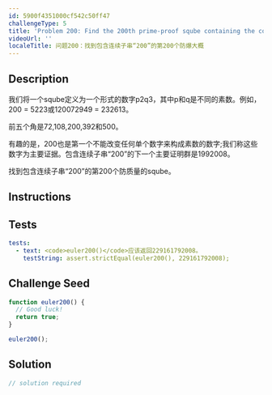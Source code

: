 ```yaml
---
id: 5900f4351000cf542c50ff47
challengeType: 5
title: 'Problem 200: Find the 200th prime-proof sqube containing the contiguous sub-string "200"'
videoUrl: ''
localeTitle: 问题200：找到包含连续子串“200”的第200个防爆大概
---
```


## Description
<section id="description">我们将一个sqube定义为一个形式的数字p2q3，其中p和q是不同的素数。例如，200 = 5223或120072949 = 232613。 <p>前五个角是72,108,200,392和500。 </p><p>有趣的是，200也是第一个不能改变任何单个数字来构成素数的数字;我们称这些数字为主要证据。包含连续子串“200”的下一个主要证明群是1992008。 </p><p>找到包含连续子串“200”的第200个防质量的sqube。 </p></section>

## Instructions
<section id="instructions">
</section>

## Tests
<section id='tests'>

```yml
tests:
  - text: <code>euler200()</code>应该返回229161792008。
    testString: assert.strictEqual(euler200(), 229161792008);

```

</section>

## Challenge Seed
<section id='challengeSeed'>

<div id='js-seed'>

```js
function euler200() {
  // Good luck!
  return true;
}

euler200();

```

</div>



</section>

## Solution
<section id='solution'>

```js
// solution required
```
</section>
